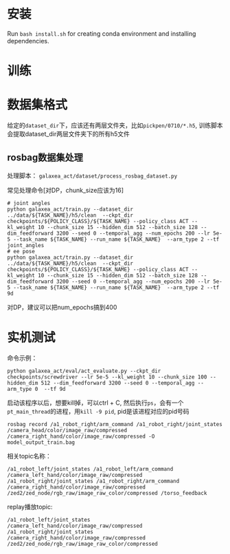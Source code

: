 

# 安装
Run `bash install.sh` for creating conda environment and installing dependencies. 

# 训练

# 数据集格式
给定的`dataset_dir`下，应该还有两层文件夹，比如`pickpen/0710/*.h5`, 训练脚本会提取dataset_dir两层文件夹下的所有h5文件

## rosbag数据集处理
处理脚本： `galaxea_act/dataset/process_rosbag_dataset.py`

常见处理命令[对DP，chunk_size应该为16]
```
# joint angles
python galaxea_act/train.py --dataset_dir ../data/${TASK_NAME}/h5/clean  --ckpt_dir checkpoints/${POLICY_CLASS}/${TASK_NAME} --policy_class ACT --kl_weight 10 --chunk_size 15 --hidden_dim 512 --batch_size 128 --dim_feedforward 3200 --seed 0 --temporal_agg --num_epochs 200 --lr 5e-5 --task_name ${TASK_NAME} --run_name ${TASK_NAME}  --arm_type 2 --tf joint_angles 
# ee pose
python galaxea_act/train.py --dataset_dir ../data/${TASK_NAME}/h5/clean  --ckpt_dir checkpoints/${POLICY_CLASS}/${TASK_NAME} --policy_class ACT --kl_weight 10 --chunk_size 15 --hidden_dim 512 --batch_size 128 --dim_feedforward 3200 --seed 0 --temporal_agg --num_epochs 200 --lr 5e-5 --task_name ${TASK_NAME} --run_name ${TASK_NAME}  --arm_type 2 --tf 9d
```
对DP，建议可以把num_epochs搞到400
# 实机测试

命令示例：
```
python galaxea_act/eval/act_evaluate.py --ckpt_dir checkpoints/screwdriver --lr 5e-5 --kl_weight 10 --chunk_size 100 --hidden_dim 512 --dim_feedforward 3200 --seed 0 --temporal_agg --arm_type 0  --tf 9d
```
启动该程序以后，想要kill掉，可以ctrl + C, 然后执行`ps`，会有一个`pt_main_thread`的进程，用`kill -9 pid`, pid是该进程对应的pid号码

```
rosbag record /a1_robot_right/arm_command /a1_robot_right/joint_states /camera_head/color/image_raw/compressed /camera_right_hand/color/image_raw/compressed -O model_output_train.bag
```

相关topic名称：
```
/a1_robot_left/joint_states /a1_robot_left/arm_command /camera_left_hand/color/image_raw/compressed /a1_robot_right/joint_states /a1_robot_right/arm_command /camera_right_hand/color/image_raw/compressed  /zed2/zed_node/rgb_raw/image_raw_color/compressed /torso_feedback
```

replay播放topic:
```
/a1_robot_left/joint_states /camera_left_hand/color/image_raw/compressed /a1_robot_right/joint_states /camera_right_hand/color/image_raw/compressed  /zed2/zed_node/rgb_raw/image_raw_color/compressed
```

